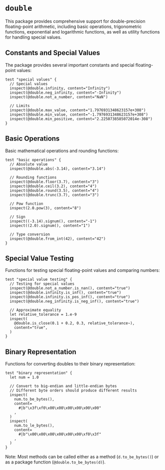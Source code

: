 # `double`

This package provides comprehensive support for double-precision floating-point arithmetic, including basic operations, trigonometric functions, exponential and logarithmic functions, as well as utility functions for handling special values.

## Constants and Special Values

The package provides several important constants and special floating-point values:

```moonbit
test "special values" {
  // Special values
  inspect(@double.infinity, content="Infinity")
  inspect(@double.neg_infinity, content="-Infinity")
  inspect(@double.not_a_number, content="NaN")

  // Limits
  inspect(@double.max_value, content="1.7976931348623157e+308")
  inspect(@double.min_value, content="-1.7976931348623157e+308")
  inspect(@double.min_positive, content="2.2250738585072014e-308")
}
```

## Basic Operations

Basic mathematical operations and rounding functions:

```moonbit
test "basic operations" {
  // Absolute value
  inspect(@double.abs(-3.14), content="3.14")

  // Rounding functions
  inspect(@double.floor(3.7), content="3")
  inspect(@double.ceil(3.2), content="4")
  inspect(@double.round(3.5), content="4")
  inspect(@double.trunc(3.7), content="3")

  // Pow function
  inspect(2.0.pow(3), content="8")

  // Sign
  inspect((-3.14).signum(), content="-1")
  inspect((2.0).signum(), content="1")

  // Type conversion
  inspect(@double.from_int(42), content="42")
}
```

## Special Value Testing

Functions for testing special floating-point values and comparing numbers:

```moonbit
test "special value testing" {
  // Testing for special values
  inspect(@double.not_a_number.is_nan(), content="true")
  inspect(@double.infinity.is_inf(), content="true")
  inspect(@double.infinity.is_pos_inf(), content="true")
  inspect(@double.neg_infinity.is_neg_inf(), content="true")

  // Approximate equality
  let relative_tolerance = 1.e-9
  inspect(
    @double.is_close(0.1 + 0.2, 0.3, relative_tolerance~),
    content="true",
  )
}
```

## Binary Representation

Functions for converting doubles to their binary representation:

```moonbit
test "binary representation" {
  let num = 1.0

  // Convert to big-endian and little-endian bytes
  // Different byte orders should produce different results
  inspect(
    num.to_be_bytes(),
    content=
      #|b"\x3f\xf0\x00\x00\x00\x00\x00\x00"
    ,
  )
  inspect(
    num.to_le_bytes(),
    content=
      #|b"\x00\x00\x00\x00\x00\x00\xf0\x3f"
    ,
  )
}
```

Note: Most methods can be called either as a method (`d.to_be_bytes()`) or as a package function (`@double.to_be_bytes(d)`).
